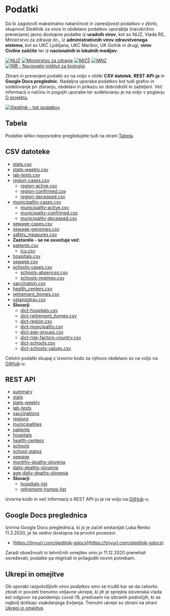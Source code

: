 # Podatki

Da bi zagotovili maksimalno natančnost in zanesljivost podatkov v zbirki, skupnost Sledilnik za vnos in obdelavo podatkov uporablja (navzkrižno preverjane) javno dostopne podatke iz **uradnih virov**, kot so NIJZ, Vlada RS, Ministrstvo za zdravje itn., iz **administrativnih virov zdravstvenega sistema**, kot so UKC Ljubljana, UKC Maribor, UK Golnik in drugi, **virov Civilne zaščite** ter iz **nacionalnih in lokalnih medijev**.

<div class="logos">
    <a href="https://nijz.si"><img src="/images/logo-NIJZ.jpeg" alt="NIJZ"/></a>
    <a href="https://www.gov.si/drzavni-organi/ministrstva/ministrstvo-za-zdravje/"><img src="/images/logo-MZ.jpeg" alt="Ministrstvo za zdravje"/></a>
    <a href="https://www.gov.si/drzavni-organi/ministrstva/ministrstvo-za-izobrazevanje-znanost-in-sport"><img src="/images/logo-MIZS.jpeg" alt="MIZŠ"/></a>
    <a href="https://www.gov.si/drzavni-organi/ministrstva/ministrstvo-za-notranje-zadeve/"><img src="/images/logo-MNZ.jpeg" alt="MNZ"></a>
    <a href="https://www.nib.si/"><img src="/images/logo-NIB.png" alt="NIB - Nacionalni inštitut za biologijo"/></a>
</div>

Zbrani in preverjeni podatki so na voljo v obliki **CSV datotek**, **REST API-ja** in **Google Docs preglednic**. Nadaljna uporaba podatkov kot tudi grafov in sodelovanje pri zbiranju, obdelavi in prikazu so dobrodošli in zaželjeni. Več informacij o načinu in pogojih uporabe ter sodelovanju je na voljo v poglavju [O projektu](/sl/about).

<a href="https://majazaloznik.github.io/sledilnik-data_pipelines/" class="img-link">
<img alt="Sledilnik - tok podatkov" src="/images/data-pipelines.png"></a>

## Tabela

Podatke lahko neposredno pregledujete tudi na strani [Tabela](/sl/tables).

## CSV datoteke

-   [stats.csv](https://github.com/sledilnik/data/blob/master/csv/stats.csv)
-   [stats-weekly.csv](https://github.com/sledilnik/data/blob/master/csv/stats-weekly.csv)
-   [lab-tests.csv](https://github.com/sledilnik/data/blob/master/csv/lab-tests.csv)
-   [region-cases.csv](https://github.com/sledilnik/data/blob/master/csv/region-cases.csv)
    -   [region-active.csv](https://github.com/sledilnik/data/blob/master/csv/region-active.csv)
    -   [region-confirmed.csv](https://github.com/sledilnik/data/blob/master/csv/region-confirmed.csv)
    -   [region-deceased.csv](https://github.com/sledilnik/data/blob/master/csv/region-deceased.csv)
-   [municipality-cases.csv](https://github.com/sledilnik/data/blob/master/csv/municipality-cases.csv)
    -   [municipality-active.csv](https://github.com/sledilnik/data/blob/master/csv/municipality-active.csv)
    -   [municipality-confirmed.csv](https://github.com/sledilnik/data/blob/master/csv/municipality-confirmed.csv)
    -   [municipality-deceased.csv](https://github.com/sledilnik/data/blob/master/csv/municipality-deceased.csv)
-   [sewage-cases.csv](https://github.com/sledilnik/data/blob/master/csv/sewage-cases.csv)
-   [sewage-genomes.csv](https://github.com/sledilnik/data/blob/master/csv/sewage-genomes.csv)
-   [safety_measures.csv](https://github.com/sledilnik/data/blob/master/csv/safety_measures.csv)
-   **Zastarelo - se ne osvežuje več**:
-   [patients.csv](https://github.com/sledilnik/data/blob/master/csv/patients.csv)
    -   [icu.csv](https://github.com/sledilnik/data/blob/master/csv/icu.csv)
-   [hospitals.csv](https://github.com/sledilnik/data/blob/master/csv/hospitals.csv)
-   [sewage.csv](https://github.com/sledilnik/data/blob/master/csv/sewage.csv)
-   [schools-cases.csv](https://github.com/sledilnik/data/blob/master/csv/schools-cases.csv)
    -   [schools-absences.csv](https://github.com/sledilnik/data/blob/master/csv/schools-absenses.csv)
    -   [schools-regimes.csv](https://github.com/sledilnik/data/blob/master/csv/schools-regimes.csv)
-   [vaccination.csv](https://github.com/sledilnik/data/blob/master/csv/vaccination.csv)
-   [health_centers.csv](https://github.com/sledilnik/data/blob/master/csv/health_centers.csv)
-   [retirement_homes.csv](https://github.com/sledilnik/data/blob/master/csv/retirement_homes.csv)
-   [ostanizdrav.csv](https://github.com/sledilnik/data/blob/master/csv/ostanizdrav.csv)
-   **Slovarji**:
    -   [dict-hospitals.csv](https://github.com/sledilnik/data/blob/master/csv/dict-hospitals.csv)
    -   [dict-retirement_homes.csv](https://github.com/sledilnik/data/blob/master/csv/dict-retirement_homes.csv)
    -   [dict-region.csv](https://github.com/sledilnik/data/blob/master/csv/dict-region.csv)
    -   [dict-muncipality.csv](https://github.com/sledilnik/data/blob/master/csv/dict-municipality.csv)
    -   [dict-age-groups.csv](https://github.com/sledilnik/data/blob/master/csv/dict-age-groups.csv)
    -   [dict-risk-factors-country.csv](https://github.com/sledilnik/data/blob/master/csv/dict-risk-factors-country.csv)
    -   [dict-schools.csv](https://github.com/sledilnik/data/blob/master/csv/dict-schools.csv)
    -   [dict-schools-values.csv](https://github.com/sledilnik/data/blob/master/csv/dict-schools-values.csv)

Celotni podatki skupaj z izvorno kodo za njihovo obdelavo so na voljo na [GitHub](https://github.com/sledilnik/data/)-u.

## REST API

-   [summary](https://api.sledilnik.org/api/summary)
-   [stats](https://api.sledilnik.org/api/stats)
-   [stats-weekly](https://api.sledilnik.org/api/stats-weekly)
-   [lab-tests](https://api.sledilnik.org/api/lab-tests)
-   [vaccinations](https://api.sledilnik.org/api/vaccinations)
-   [regions](https://api.sledilnik.org/api/regions)
-   [municipalities](https://api.sledilnik.org/api/municipalities)
-   [patients](https://api.sledilnik.org/api/patients)
-   [hospitals](https://api.sledilnik.org/api/hospitals)
-   [health-centers](https://api.sledilnik.org/api/health-centers)
-   [schools](https://api.sledilnik.org/api/schools)
-   [school-status](https://api.sledilnik.org/api/school-status)
-   [sewage](https://api.sledilnik.org/api/sewage)
-   [monthly-deaths-slovenia](https://api.sledilnik.org/api/monthly-deaths-slovenia)
-   [daily-deaths-slovenia](https://api.sledilnik.org/api/daily-deaths-slovenia)
-   [age-daily-deaths-slovenia](https://api.sledilnik.org/api/age-daily-deaths-slovenia)
-   **Slovarji**:
    -   [hospitals-list](https://api.sledilnik.org/api/hospitals-list)
    -   [retirement-homes-list](https://api.sledilnik.org/api/retirement-homes-list)

Izvorna kodo in več informacij o REST API-ju je na voljo na [GitHub](https://github.com/sledilnik/data-api/)-u.

## Google Docs preglednica

Izvirna Google Docs preglednica, ki jo je začel sestavljati Luka Renko 11.3.2020, je še vedno dostopna na prvotni povezavi:

-   [https://tinyurl.com/sledilnik-gdocs](https://tinyurl.com/sledilnik-gdocs)

Zaradi obsežnosti in tehničnih omejitev smo jo 11.12.2020 prenehali osveževati, podatke pa migrirali in prilagodili novim potrebam.

## Ukrepi in omejitve

Ob uporabi razpoložljivih virov podatkov smo se trudili kar se da celovito zbrati in povzeti trenutno veljavne ukrepe, ki jih je sprejela slovenska vlada kot odgovor na pandemijo covid-19, predvsem na izbranih področjih, ki se najbolj dotikajo vsakdanjega življenja. Trenutni ukrepi so zbrani na strani [Ukrepi in omejitve](/sl/restrictions).

<!---
## Viri podatkov

Da bi zagotovili maksimalno natančnost in zanesljivost podatkov v zbirki, podatke zbiramo in primerjamo iz večih uradnih virov. Če smo kak relevanten vir spregledali, nas lahko o tem, prosimo, obvestite na [info@sledilnik.org](mailto:info@sledilnik.org)

| Vlada                                                                                                                          | Ostale službe                                                                             |
| ------------------------------------------------------------------------------------------------------------------------------ | ----------------------------------------------------------------------------------------- |
| [NIJZ](https://www.nijz.si/sl/dnevno-spremljanje-okuzb-s-sars-cov-2-covid-19) ([Tw](https://twitter.com/NIJZ_pr/with_replies)) | [CZ Ilirska Bistrica](https://www.facebook.com/obcina.ilirskabistrica.73)                 |
| [Vlada RS](https://www.gov.si/teme/koronavirus/) ([Tw](https://twitter.com/vladaRS/with_replies))                              | [CZ Notranjska](https://www.facebook.com/regijskistabcznotranjska/)                       |
| [Ministrstvo za zdravje RS](https://www.gov.si/novice/?org[]=33) ([Tw](https://twitter.com/MinZdravje/with_replies))           | [CZ Sežana](https://www.facebook.com/civilnazascitasezana/)                               |
| [Tomaž Gantar - minister za zdravje](https://twitter.com/tomazgantar)                                                          | [CZ Žiri](https://www.facebook.com/groups/civilnazascitaziri/)                            |
| [Jelko Kacin - govorec Vlade RS za COVID-19](https://twitter.com/GovorecCOVID19/with_replies)                                  | [CZ Logatec](https://www.facebook.com/zascitaresevanjeLogatec/)                           |
| [Uprava RS za zaščito in reševanje](https://twitter.com/URS_ZR/with_replies)                                                   | [CZ Vrhnika](https://www.facebook.com/Civilna-za%C5%A1%C4%8Dita-Vrhnika-107764814187703/) |
| [Krizni štab RS](https://twitter.com/KrizniStabRS/with_replies) - ukinjen                                                      | [CZ Gorenjska](https://www.facebook.com/stabczgorenjska)                                  |


| Zdravstveni sistem                                                               | Nacionalni mediji                                                                                                                                    |
| -------------------------------------------------------------------------------- | ---------------------------------------------------------------------------------------------------------------------------------------------------- |
| [UKC Ljubljana](https://twitter.com/ukclj/with_replies)                          | [Delo](https://www.delo.si/tag/koronavirus)                                                                                                          |
| [UKC Maribor](https://twitter.com/UKCMaribor/with_replies)                       | [RTVSLO.si](https://www.rtvslo.si/zdravje/novi-koronavirus)                                                                                          |
| [UK Golnik](https://www.klinika-golnik.si/novice)                                | [24ur.com](https://www.24ur.com/novice)                                                                                                              |
| [SB Celje](https://twitter.com/CeljeSb/with_replies)                             | [Dnevnik](https://www.dnevnik.si/slovenija)                                                                                                          |
| [SB Novo Mesto](https://twitter.com/sbnovomesto/with_replies)                    | [Večer](https://www.vecer.com/koronavirus-novice)                                                                                                    |
| [SB Brežice](https://www.sb-brezice.si/)                                         | [Žurnal24](https://www.zurnal24.si/slovenija)                                                                                                        |
| [SB Izola](https://www.sb-izola.si/si/aktualno/)                                 | [STA](https://www.sta.si/v-srediscu/koronavirus2020)                                                                                                 |
| [SB Jesenice](https://www.sb-je.si/aktualno/aktualne_novice/)                    | [Pod črto](https://podcrto.si/dosje/koronavirus/)  ([Tw](https://twitter.com/podcrto?lang=en))                                                       |
| [SB Murska Sobota](https://www.sb-ms.si/mediji-in-javnost/sporocila-za-javnost/) | [Necenzurirano](https://necenzurirano.si/rubrika/dosjeji/koronavirus) ([Tw](https://twitter.com/necenzurirano_/with_replies))                        |
| [SB Ptuj](http://www.sb-ptuj.si/aktualno/novice/novice/)                         |                                                                                                                                                      |
| [SB Slovenj Gradec](https://www.sb-sg.si/)                                       |                                                                                                                                                      |
| [SB Šempeter pri Novi Gorici](http://www.bolnisnica-go.si/aktualno)              |                                                                                                                                                      |
| [SB Trbovlje](http://www.sb-trbovlje.si/)                                        |                                                                                                                                                      |


| Lokalni mediji                                                |                                                                |
| ------------------------------------------------------------- | -------------------------------------------------------------- |
| [Gorenjski glas](http://www.gorenjskiglas.si/)                | [Primorske novice](https://www.primorske.si/)                  |
| [Domžalec](https://domzalec.si/)                              | [Regional obala](https://www.regionalobala.si/)                |
| [Domžalsko-kamniške novice](https://www.domzalske-novice.si/) | [Lokalne Ajdovščina](https://www.lokalne-ajdovscina.si/)       |
| [Kamnik.info](https://www.kamnik.info/novice_kamnik/)         | [Idrija.com](https://www.idrija.com/)                          |
| [Radio Sora](https://www.radio-sora.si/novice)                | [Notranjsko primorske novice](https://notranjskoprimorske.si/) |
| &nbsp;                                                        | &nbsp;                                                         |
| [Koroške Novice](https://www.koroskenovice.si/)               | [Maribor24.si](https://maribor24.si/)                          |
| [Savinjsko-Šaleške Novice](https://sasa-novice.si/)           | [Celje.info](https://www.celje.info/)                          |
| [Savinjske novice](http://savinjske.com/)                     | [Novi Tednik Celje](http://www.nt-rc.si/novi-tednik/)          |
| &nbsp;                                                        | [Kozjansko.info](https://kozjansko.info/)                      |
| &nbsp;                                                        | &nbsp;                                                         |
| [Moja-dolenjska](https://moja-dolenjska.si/)                  | [Sobotainfo](https://sobotainfo.com/)                          |
| [Dolenjski list](https://www.dolenjskilist.si/si/novice/)     | [Pomurec](https://www.pomurec.com/)                            |
| [ePosavje](https://www.eposavje.com/)                         | [Lendavainfo](http://lendavainfo.com/)                         |
| [Posavski obzornik](https://www.posavskiobzornik.si/)         | [Prlekija-on.net](https://www.prlekija-on.net/)                |
| [Naše Zasavje](https://nase-zasavje.si/)                      | [Vestnik MS](https://vestnik.si/)                              |


| Ostali viri informacij                                                                                                                                                       |     |
| ---------------------------------------------------------------------------------------------------------------------------------------------------------------------------- | --- |
| [Nova metodologija diagnosticiranja obolelih](https://www.gov.si/novice/2020-03-14-spremenjeno-diagnosticiranje-za-realnejse-nacrtovanje-ukrepov-za-obvladovanje-epidemije/) |     |
| [Tabele o poročanju - Navodila za organizacijo dela](https://www.gov.si/novice/2020-03-17-navodila-za-organizacijo-dela-obravnavo-bolnika-in-dnevno-porocanje/)              |     |
| [Pojasnilo UKC-LJ o hospitaliziranih pacientih](https://twitter.com/ukclj/status/1242123118161911808)                                                                        |     |
| [Register prostorskih enot, Geodetska uprava RS](https://www.e-prostor.gov.si/zbirke-prostorskih-podatkov/nepremicnine/register-prostorskih-enot/)                           |     |

--->
